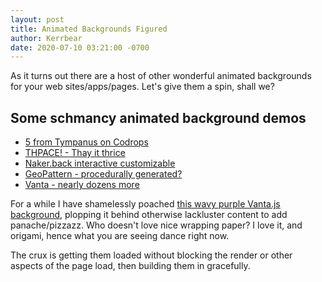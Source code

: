 ```yaml
---
layout: post
title: Animated Backgrounds Figured
author: Kerrbear
date: 2020-07-10 03:21:00 -0700
---
```


As it turns out there are a host of other wonderful animated backgrounds for
your web sites/apps/pages. Let's give them a spin, shall we?

## Some schmancy animated background demos
- [5 from Tympanus on Codrops](https://tympanus.net/Development/AmbientCanvasBackgrounds/index4.html)
- [THPACE! - Thay it thrice](https://www.braedin.com/Thpace/)
- [Naker.back interactive customizable](https://app.naker.io/back/)
- [GeoPattern - procedurally generated?](https://btmills.github.io/geopattern/)
- [Vanta - nearly dozens more](https://www.vantajs.com/?effect=halo)

For a while I have shamelessly poached [this wavy purple Vanta.js
background](https://www.vantajs.com/?effect=waves), plopping it behind
otherwise lackluster content to add panache/pizzazz. Who doesn't love nice
wrapping paper? I love it, and origami, hence what you are seeing dance right
now.

The crux is getting them loaded without blocking the render or other aspects
of the page load, then building them in gracefully.
